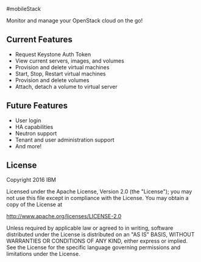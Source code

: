 #mobileStack

Monitor and manage your OpenStack cloud on the go!

## Current Features
* Request Keystone Auth Token
* View current servers, images, and volumes
* Provision and delete virtual machines
* Start, Stop, Restart virtual machines
* Provision and delete volumes
* Attach, detach a volume to virtual server

## Future Features
* User login
* HA capabilities
* Neutron support
* Tenant and user administration support
* And more!

## License

Copyright 2016 IBM

Licensed under the Apache License, Version 2.0 (the "License"); you may not use this file except in compliance with the License. You may obtain a copy of the License at

http://www.apache.org/licenses/LICENSE-2.0

Unless required by applicable law or agreed to in writing, software distributed under the License is distributed on an "AS IS" BASIS, WITHOUT WARRANTIES OR CONDITIONS OF ANY KIND, either express or implied. See the License for the specific language governing permissions and limitations under the License.
